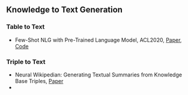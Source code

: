 ## Knowledge to Text Generation

### Table to Text
* Few-Shot NLG with Pre-Trained Language Model, ACL2020, [Paper](https://arxiv.org/abs/1904.09521), [Code](https://github.com/pvougiou/Neural-Wikipedian)

### Triple to Text
* Neural Wikipedian: Generating Textual Summaries from Knowledge Base Triples, [Paper](https://arxiv.org/abs/1711.00155)
* 
